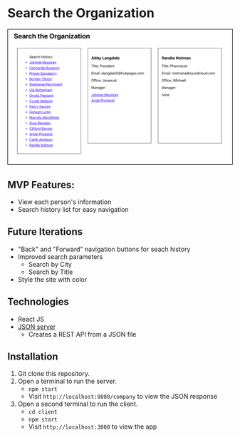 # Search the Organization

<img src="./search-org-screen-1.png" style="border: 1px solid black;">

## MVP Features:
* View each person's information
* Search history list for easy navigation

## Future Iterations
* "Back" and "Forward" navigation buttons for seach history
* Improved search parameters
    * Search by City
    * Search by Title
* Style the site with color

## Technologies
* React JS
* [JSON server](https://github.com/typicode/json-server)
    * Creates a REST API from a JSON file

## Installation
1. Git clone this repository.
2. Open a terminal to run the server.
    * `npm start`
    * Visit `http://localhost:8000/company` to view the JSON response
3. Open a second terminal to run the client.
    * `cd client`
    * `npm start`
    * Visit `http://localhost:3000` to view the app